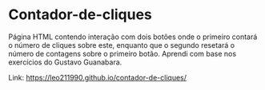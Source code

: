 # Contador-de-cliques
Página HTML contendo interação com dois botões onde o primeiro contará o número de cliques sobre este, enquanto que o segundo resetará o número de contagens sobre o primeiro botão. Aprendi com base nos exercícios do Gustavo Guanabara.


Link: https://leo211990.github.io/contador-de-cliques/
